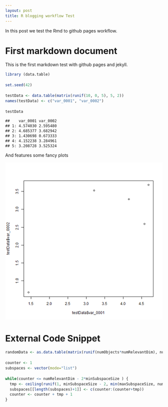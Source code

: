 ```yaml
---
layout: post
title: R blogging workflow Test
---
```




In this post we test the Rmd to github pages workflow.

# First markdown document

This is the first markdown test with github pages and jekyll.


```r
library (data.table)

set.seed(42)

testData <- data.table(matrix(runif(10, 0, 5), 5, 2))
names(testData) <- c("var_0001", "var_0002")

testData
```

```
##    var_0001 var_0002
## 1: 4.574030 2.595480
## 2: 4.685377 3.682942
## 3: 1.430698 0.673333
## 4: 4.152238 3.284961
## 5: 3.208728 3.525324
```
And features some fancy plots

![plot of chunk pressure](../images/blogpost-pressure-1.png)

# External Code Snippet


```r
randomData <- as.data.table(matrix(runif(numObjects*numRelevantDim), numObjects, numRelevantDim))

counter <- 1
subspaces <- vector(mode="list")

while(counter <= numRelevantDim - 2*minSubspaceSize ) {
  tmp <- ceiling(runif(1, minSubspaceSize - 2, min(maxSubspaceSize, numRelevantDim - counter - minSubspaceSize) -1))
  subspaces[[length(subspaces)+1]] <- c(counter:(counter+tmp))
  counter <- counter + tmp + 1
}
```

